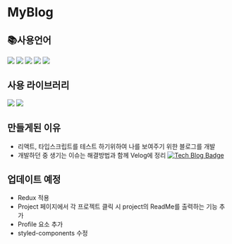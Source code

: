 # MyBlog

## 📚사용언어
 <img src="https://img.shields.io/badge/javascript-F7DF1E?style=for-the-badge&logo=javascript&logoColor=black">&nbsp;<img src="https://img.shields.io/badge/typescript-3178C6?style=for-the-badge&logo=typescript&logoColor=black">&nbsp;<img src="https://img.shields.io/badge/react-61DAFB?style=for-the-badge&logo=react&logoColor=black">&nbsp;<img src="https://img.shields.io/badge/github-181717?style=for-the-badge&logo=github&logoColor=white">&nbsp;<img src="https://img.shields.io/badge/html-E34F26?style=for-the-badge&logo=html5&logoColor=black">

## 사용 라이브러리
<img src="https://img.shields.io/badge/redux-764ABC?style=for-the-badge&logo=redux&logoColor=black">&nbsp;<img src="https://img.shields.io/badge/react-router-CA4245?style=for-the-badge&logo=react-router&logoColor=black">
## 만들게된 이유
* 리액트, 타입스크립트를 테스트 하기위하여 나를 보여주기 위한 블로그를 개발 
* 개발하던 중 생기는 이슈는 해결방법과 함께 Velog에 정리
[![Tech Blog Badge](http://img.shields.io/badge/-velog-green?style=flat-square&logo=velog&link=https://velog.io/@han1368)](https://velog.io/@han1368)

## 업데이트 예정
* Redux 적용
* Project 페이지에서 각 프로젝트 클릭 시 project의 ReadMe를 출력하는 기능 추가
* Profile 요소 추가
* styled-components 수정


